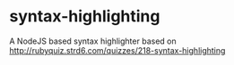 # syntax-highlighting
A NodeJS based syntax highlighter based on http://rubyquiz.strd6.com/quizzes/218-syntax-highlighting
